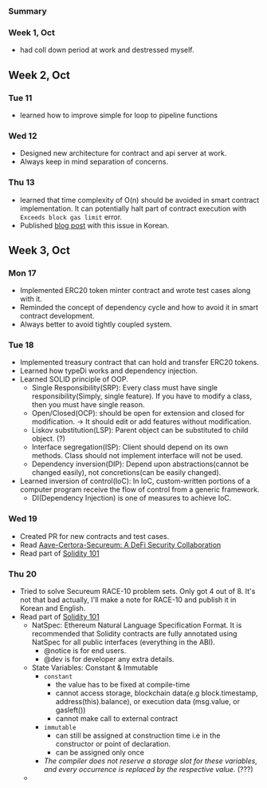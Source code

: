 ### Summary

### Week 1, Oct

- had coll down period at work and destressed myself.

## Week 2, Oct

### Tue 11

- learned how to improve simple for loop to pipeline functions

### Wed 12

- Designed new architecture for contract and api server at work.
- Always keep in mind separation of concerns.

### Thu 13

- learned that time complexity of O(n) should be avoided in smart contract implementation. It can potentially halt part of contract execution with `Exceeds block gas limit` error.
- Published [blog post](https://medium.com/@aiden.p/%EC%8A%A4%EB%A7%88%ED%8A%B8-%EC%BB%A8%ED%8A%B8%EB%9E%99%ED%8A%B8%EC%97%90%EC%84%9C-o-n-%EC%9D%84-%ED%94%BC%ED%95%98%EA%B3%A0-o-1-%EC%9D%84-%EC%A7%80%ED%96%A5%ED%95%B4%EC%95%BC-%ED%95%98%EB%8A%94-%EC%A7%84%EC%A7%9C-%EC%9D%B4%EC%9C%A0-74b867b2281e) with this issue in Korean.

## Week 3, Oct

### Mon 17

- Implemented ERC20 token minter contract and wrote test cases along with it.
- Reminded the concept of dependency cycle and how to avoid it in smart contract development.
- Always better to avoid tightly coupled system.

### Tue 18

- Implemented treasury contract that can hold and transfer ERC20 tokens.
- Learned how typeDi works and dependency injection.
- Learned SOLID principle of OOP.
  - Single Responsibility(SRP): Every class must have single responsibility(Simply, single feature). If you have to modify a class, then you must have single reason.
  - Open/Closed(OCP): should be open for extension and closed for modification. -> It should edit or add features without modification.
  - Liskov substitution(LSP): Parent object can be substituted to child object. (?)
  - Interface segregation(ISP): Client should depend on its own methods. Class should not implement interface will not be used.
  - Dependency inversion(DIP): Depend upon abstractions(cannot be changed easily), not concretions(can be easily changed).
- Learned inversion of control(IoC): In IoC, custom-written portions of a computer program receive the flow of control from a generic framework.
  - DI(Dependency Injection) is one of measures to achieve IoC.

### Wed 19

- Created PR for new contracts and test cases.
- Read [Aave-Certora-Secureum: A DeFi Security Collaboration](https://secureum.substack.com/p/aave-certora-secureum-collaboration)
- Read part of [Solidity 101](https://secureum.substack.com/p/solidity-101)

### Thu 20

- Tried to solve Secureum RACE-10 problem sets. Only got 4 out of 8. It's not that bad actually, I'll make a note for RACE-10 and publish it in Korean and English.
- Read part of [Solidity 101](https://secureum.substack.com/p/solidity-101)
  - NatSpec: Ethereum Natural Language Specification Format. It is recommended that Solidity contracts are fully annotated using NatSpec for all public interfaces (everything in the ABI).
    - @notice is for end users.
    - @dev is for developer any extra details.
  - State Variables: Constant & Immutable
    - `constant`
      - the value has to be fixed at compile-time
      - cannot access storage, blockchain data(e.g block.timestamp, address(this).balance), or execution data (msg.value, or gasleft())
      - cannot make call to external contract
    - `immutable`
      - can still be assigned at construction time i.e in the constructor or point of declaration.
      - can be assigned only once
    - _The compiler does not reserve a storage slot for these variables, and every occurrence is replaced by the respective value._ (???)
  -
